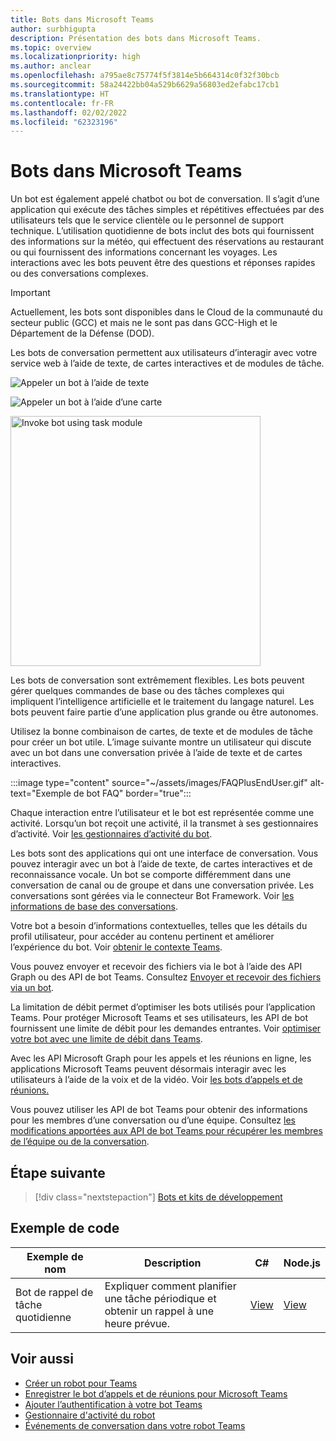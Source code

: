 ```yaml
---
title: Bots dans Microsoft Teams
author: surbhigupta
description: Présentation des bots dans Microsoft Teams.
ms.topic: overview
ms.localizationpriority: high
ms.author: anclear
ms.openlocfilehash: a795ae8c75774f5f3814e5b664314c0f32f30bcb
ms.sourcegitcommit: 58a24422bb04a529b6629a56803ed2efabc17cb1
ms.translationtype: HT
ms.contentlocale: fr-FR
ms.lasthandoff: 02/02/2022
ms.locfileid: "62323196"
---
```

# <a name="bots-in-microsoft-teams"></a>Bots dans Microsoft Teams

Un bot est également appelé chatbot ou bot de conversation. Il s’agit d’une application qui exécute des tâches simples et répétitives effectuées par des utilisateurs tels que le service clientèle ou le personnel de support technique. L’utilisation quotidienne de bots inclut des bots qui fournissent des informations sur la météo, qui effectuent des réservations au restaurant ou qui fournissent des informations concernant les voyages. Les interactions avec les bots peuvent être des questions et réponses rapides ou des conversations complexes.

> [!IMPORTANT]
> Actuellement, les bots sont disponibles dans le Cloud de la communauté du secteur public (GCC) et mais ne le sont pas dans GCC-High et le Département de la Défense (DOD).

Les bots de conversation permettent aux utilisateurs d’interagir avec votre service web à l’aide de texte, de cartes interactives et de modules de tâche.

![Appeler un bot à l’aide de texte](~/assets/images/invokebotwithtext.png)

![Appeler un bot à l’aide d’une carte](~/assets/images/invokebotwithcard.png)

<img src="~/assets/images/task-module-example.png" alt="Invoke bot using task module" width="400"/>

Les bots de conversation sont extrêmement flexibles. Les bots peuvent gérer quelques commandes de base ou des tâches complexes qui impliquent l’intelligence artificielle et le traitement du langage naturel. Les bots peuvent faire partie d’une application plus grande ou être autonomes.

Utilisez la bonne combinaison de cartes, de texte et de modules de tâche pour créer un bot utile. L’image suivante montre un utilisateur qui discute avec un bot dans une conversation privée à l’aide de texte et de cartes interactives.

:::image type="content" source="~/assets/images/FAQPlusEndUser.gif" alt-text="Exemple de bot FAQ" border="true":::

Chaque interaction entre l’utilisateur et le bot est représentée comme une activité. Lorsqu’un bot reçoit une activité, il la transmet à ses gestionnaires d’activité. Voir [les gestionnaires d’activité du bot](~/bots/bot-basics.md).

Les bots sont des applications qui ont une interface de conversation. Vous pouvez interagir avec un bot à l’aide de texte, de cartes interactives et de reconnaissance vocale. Un bot se comporte différemment dans une conversation de canal ou de groupe et dans une conversation privée. Les conversations sont gérées via le connecteur Bot Framework. Voir [les informations de base des conversations](~/bots/how-to/conversations/conversation-basics.md).

Votre bot a besoin d’informations contextuelles, telles que les détails du profil utilisateur, pour accéder au contenu pertinent et améliorer l’expérience du bot. Voir [obtenir le contexte Teams](~/bots/how-to/get-teams-context.md).

Vous pouvez envoyer et recevoir des fichiers via le bot à l’aide des API Graph ou des API de bot Teams. Consultez [Envoyer et recevoir des fichiers via un bot](~/bots/how-to/bots-filesv4.md).

La limitation de débit permet d’optimiser les bots utilisés pour l’application Teams. Pour protéger Microsoft Teams et ses utilisateurs, les API de bot fournissent une limite de débit pour les demandes entrantes. Voir [optimiser votre bot avec une limite de débit dans Teams](~/bots/how-to/rate-limit.md).

Avec les API Microsoft Graph pour les appels et les réunions en ligne, les applications Microsoft Teams peuvent désormais interagir avec les utilisateurs à l’aide de la voix et de la vidéo. Voir [les bots d’appels et de réunions.](~/bots/calls-and-meetings/calls-meetings-bots-overview.md)

Vous pouvez utiliser les API de bot Teams pour obtenir des informations pour les membres d’une conversation ou d’une équipe. Consultez [les modifications apportées aux API de bot Teams pour récupérer les membres de l’équipe ou de la conversation](~/resources/team-chat-member-api-changes.md).

<!--- TBD: For quick scanning, see if the above information can be itemized as a list.
--->

## <a name="next-step"></a>Étape suivante

> [!div class="nextstepaction"]
> [Bots et kits de développement](~/bots/bot-features.md)

## <a name="code-sample"></a>Exemple de code

|Exemple de nom | Description | C# | Node.js |
|----------------|-----------------|--------------|--------------|
| Bot de rappel de tâche quotidienne| Expliquer comment planifier une tâche périodique et obtenir un rappel à une heure prévue. | [View](https://github.com/OfficeDev/Microsoft-Teams-Samples/tree/main/samples/bot-daily-task-reminder/csharp) | [View](https://github.com/OfficeDev/Microsoft-Teams-Samples/tree/main/samples/bot-daily-task-reminder/nodejs) |

## <a name="see-also"></a>Voir aussi

* [Créer un robot pour Teams](~/bots/how-to/create-a-bot-for-teams.md)
* [Enregistrer le bot d’appels et de réunions pour Microsoft Teams](~/bots/calls-and-meetings/registering-calling-bot.md)
* [Ajouter l’authentification à votre bot Teams](~/bots/how-to/authentication/add-authentication.md)
* [Gestionnaire d'activité du robot](~/bots/bot-basics.md)
* [Événements de conversation dans votre robot Teams](~/bots/how-to/conversations/subscribe-to-conversation-events.md)
